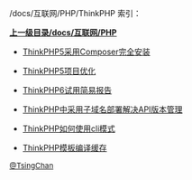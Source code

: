 /docs/互联网/PHP/ThinkPHP 索引：


**[上一级目录/docs/互联网/PHP](/docs/互联网/PHP/index.md)**

- [ThinkPHP5采用Composer完全安装](/docs/互联网/PHP/ThinkPHP/ThinkPHP5采用Composer完全安装.md)

- [ThinkPHP5项目优化](/docs/互联网/PHP/ThinkPHP/ThinkPHP5项目优化.md)

- [ThinkPHP6试用简易报告](/docs/互联网/PHP/ThinkPHP/ThinkPHP6试用简易报告.md)

- [ThinkPHP中采用子域名部署解决API版本管理](/docs/互联网/PHP/ThinkPHP/ThinkPHP中采用子域名部署解决API版本管理.md)

- [ThinkPHP如何使用cli模式](/docs/互联网/PHP/ThinkPHP/ThinkPHP如何使用cli模式.md)

- [ThinkPHP模板编译缓存](/docs/互联网/PHP/ThinkPHP/ThinkPHP模板编译缓存.md)


<font size=2 color='grey'> [@TsingChan](https://github.com/tsingchan) </font>